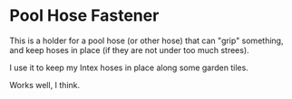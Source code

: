 # Pool Hose Fastener

This is a holder for a pool hose (or other hose) that can "grip"
something, and keep hoses in place (if they are not under too much strees).

I use it to keep my Intex hoses in place along some garden tiles.

Works well, I think.

